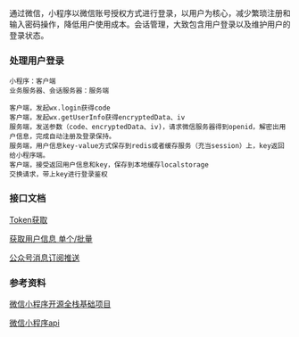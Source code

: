 
通过微信，小程序以微信账号授权方式进行登录，以用户为核心，减少繁琐注册和输入密码操作，降低用户使用成本。会话管理，大致包含用户登录以及维护用户的登录状态。

### 处理用户登录

```log
小程序：客户端
业务服务器、会话服务器：服务端

客户端，发起wx.login获得code
客户端，发起wx.getUserInfo获得encryptedData、iv
服务端，发送参数（code、encryptedData、iv)，请求微信服务器得到openid，解密出用户信息，完成自动注册及登录保持。
服务端，用户信息key-value方式保存到redis或者缓存服务（充当session）上，key返回给小程序端。
客户端，接受返回用户信息和key，保存到本地缓存localstorage
交换请求，带上key进行登录鉴权
```

### 接口文档

[Token获取](https://developers.weixin.qq.com/miniprogram/dev/OpenApiDoc/mp-access-token/getStableAccessToken.html)

[获取用户信息 单个/批量](https://developers.weixin.qq.com/doc/offiaccount/User_Management/Get_users_basic_information_UnionID.html)

[公众号消息订阅推送](https://developers.weixin.qq.com/doc/offiaccount/Subscription_Messages/api.html)

### 参考资料
[微信小程序开源全栈基础项目](https://github.com/tencentyun/wafer)

[微信小程序api](https://mp.weixin.qq.com/debug/wxadoc/dev/api/)



